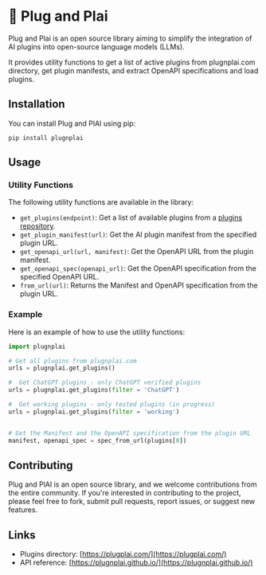 # 🎸 Plug and Plai

Plug and Plai is an open source library aiming to simplify the integration of AI plugins into open-source language models (LLMs). 

It provides utility functions to get a list of active plugins from plugnplai.com directory, get plugin manifests, and extract OpenAPI specifications and load plugins.

## Installation

You can install Plug and PlAI using pip:

`pip install plugnplai`

## Usage

### Utility Functions

The following utility functions are available in the library:

- `get_plugins(endpoint)`: Get a list of available plugins from a [plugins repository](https://www.plugplai.com/).
- `get_plugin_manifest(url)`: Get the AI plugin manifest from the specified plugin URL.
- `get_openapi_url(url, manifest)`: Get the OpenAPI URL from the plugin manifest.
- `get_openapi_spec(openapi_url)`: Get the OpenAPI specification from the specified OpenAPI URL.
- `from_url(url)`: Returns the Manifest and OpenAPI specification from the plugin URL.

### Example

Here is an example of how to use the utility functions:

```python
import plugnplai

# Get all plugins from plugnplai.com
urls = plugnplai.get_plugins()

#  Get ChatGPT plugins - only ChatGPT verified plugins
urls = plugnplai.get_plugins(filter = 'ChatGPT')

#  Get working plugins - only tested plugins (in progress)
urls = plugnplai.get_plugins(filter = 'working')


# Get the Manifest and the OpenAPI specification from the plugin URL 
manifest, openapi_spec = spec_from_url(plugins[0])
```

## Contributing

Plug and PlAI is an open source library, and we welcome contributions from the entire community. If you're interested in contributing to the project, please feel free to fork, submit pull requests, report issues, or suggest new features.

## Links

- Plugins directory: [https://plugplai.com/](https://plugplai.com/)
- API reference: [https://plugnplai.github.io/](https://plugnplai.github.io/)
